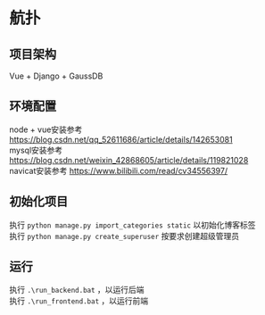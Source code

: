 # 航扑
## 项目架构
Vue + Django + GaussDB

## 环境配置
node + vue安装参考 https://blog.csdn.net/qq_52611686/article/details/142653081  
mysql安装参考 https://blog.csdn.net/weixin_42868605/article/details/119821028  
navicat安装参考 https://www.bilibili.com/read/cv34556397/

## 初始化项目
执行 `python manage.py import_categories static` 以初始化博客标签  
执行 `python manage.py create_superuser` 按要求创建超级管理员

## 运行
执行 `.\run_backend.bat` ，以运行后端  
执行 `.\run_frontend.bat` ，以运行前端  
